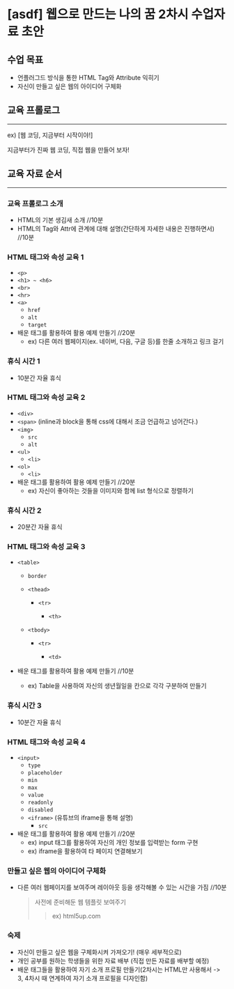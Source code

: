 # [asdf] 웹으로 만드는 나의 꿈 2차시 수업자료 초안

## 수업 목표
- 언플러그드 방식을 통한 HTML Tag와 Attribute 익히기
- 자신이 만들고 싶은 웹의 아이디어 구체화

## 교육 프롤로그
------------------

ex) 
[웹 코딩, 지금부터 시작이야!]

지금부터가 진짜 웹 코딩, 직접 웹을 만들어 보자!


## 교육 자료 순서
------------------

### 교육 프롤로그 소개

- HTML의 기본 생김새 소개   //10분
- HTML의 Tag와 Attr에 관계에 대해 설명(간단하게 자세한 내용은 진행하면서)   //10분

### HTML 태그와 속성 교육 1

* `<p>` 
* `<h1> ~ <h6>`
* `<br>`
* `<hr>`
* `<a>`
  * `href`
  * `alt`
  * `target`
* 배운 태그를 활용하여 활용 예제 만들기   //20분
  * ex) 다른 여러 웹페이지(ex. 네이버, 다음, 구글 등)를 한줄 소개하고 링크 걸기



### 휴식 시간 1

* 10분간 자율 휴식



### HTML 태그와 속성 교육 2

* `<div>`
* `<span>` (inline과 block을 통해 css에 대해서 조금 언급하고 넘어간다.)
* `<img>`
  * `src`
  * `alt`
* `<ul>`
  * `<li>`
* `<ol>`
  * `<li>`
* 배운 태그를 활용하여 활용 예제 만들기   //20분
  * ex) 자신이 좋아하는 것들을 이미지와 함께 list 형식으로 정렬하기



### 휴식 시간 2

* 20분간 자율 휴식



### HTML 태그와 속성 교육 3


* `<table>`

  * `border`
  * `<thead>`

    * `<tr>`

      * `<th>`
  * `<tbody>`

    * `<tr>`

      * `<td>`
* 배운 태그를 활용하여 활용 예제 만들기   //10분

  * ex) Table을 사용하여 자신의 생년월일을 칸으로 각각 구분하여 만들기



### 휴식 시간 3

* 10분간 자율 휴식



### HTML 태그와 속성 교육 4

* `<input>`
  - `type`
  - `placeholder`
  - `min`
  - `max`
  - `value`
  - `readonly`
  - `disabled`
  * `<iframe>` (유튜브의 iframe을 통해 설명)
    - `src`
* 배운 태그를 활용하여 활용 예제 만들기   //20분
  * ex) input 태그를 활용하여 자신의 개인 정보를 입력받는 form 구현
  * ex) iframe을 활용하여 타 페이지 연결해보기

### 만들고 싶은 웹의 아이디어 구체화

-  다른 여러 웹페이지를 보여주며 레이아웃 등을 생각해볼 수 있는 시간을 가짐   //10분
    > 사전에 준비해둔 웹 템플릿 보여주기
    >
    > > ex) html5up.com

### 숙제

* 자신이 만들고 싶은 웹을 구체화시켜 가져오기! (매우 세부적으로)
* 개인 공부를 원하는 학생들을 위한 자료 배부 (직접 만든 자료를 배부할 예정)
* 배운 태그들을 활용하여 자기 소개 프로필 만들기(2차시는 HTML만 사용해서 -> 3, 4차시 때 연계하여 자기 소개 프로필을 디자인함)

